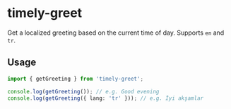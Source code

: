 # timely-greet

Get a localized greeting based on the current time of day. Supports `en` and `tr`.

## Usage

```ts
import { getGreeting } from 'timely-greet';

console.log(getGreeting()); // e.g. Good evening
console.log(getGreeting({ lang: 'tr' })); // e.g. İyi akşamlar

